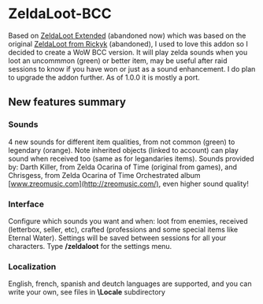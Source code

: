 # ZeldaLoot-BCC
Based on [ZeldaLoot Extended](https://www.curseforge.com/wow/addons/zeldaloot) (abandoned now) which was based on the original [ZeldaLoot from Rickyk](http://wow.curseforge.com/addons/project-15326/) (abandoned), I used to love this addon so I decided to create a WoW BCC version. It will play zelda sounds when you loot an uncommmon (green) or better item, may be useful after raid sessions to know if you have won or just as a sound enhancement. I do plan to upgrade the addon further. As of 1.0.0 it is mostly a port.

## New features summary
### Sounds
4 new sounds for different item qualities, from not common (green) to legendary (orange). Note inherited objects (linked to account) can play sound when received too (same as for legandaries items). Sounds provided by: Darth Killer, from Zelda Ocarina of Time (original from games), and Chrisgess, from Zelda Ocarina of Time Orchestrated album [www.zreomusic.com](http://zreomusic.com/), even higher sound quality!

### Interface
Configure which sounds you want and when: loot from enemies, received (letterbox, seller, etc), crafted (professions and some special items like Eternal Water). Settings will be saved between sessions for all your characters. Type **/zeldaloot** for the settings menu.

### Localization
English, french, spanish and deutch languages are supported, and you can write your own, see files in **\Locale** subdirectory

